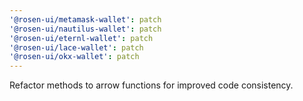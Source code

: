 ```yaml
---
'@rosen-ui/metamask-wallet': patch
'@rosen-ui/nautilus-wallet': patch
'@rosen-ui/eternl-wallet': patch
'@rosen-ui/lace-wallet': patch
'@rosen-ui/okx-wallet': patch
---
```


Refactor methods to arrow functions for improved code consistency.
